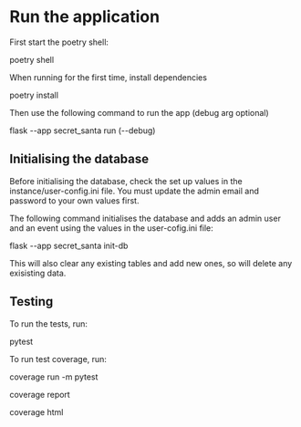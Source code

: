 # Run the application

First start the poetry shell:

poetry shell

When running for the first time, install dependencies

poetry install

Then use the following command to run the app (debug arg optional)

flask --app secret_santa run (--debug)

## Initialising the database

Before initialising the database, check the set up values in the instance/user-config.ini file. You must update
the admin email and password to your own values first.

The following command initialises the database and adds an admin user and an event using the values in the user-cofig.ini file:

flask --app secret_santa init-db

This will also clear any existing tables and add new ones, so will delete any exisisting data.

## Testing

To run the tests, run:

pytest

To run test coverage, run:

coverage run -m pytest

coverage report

coverage html
